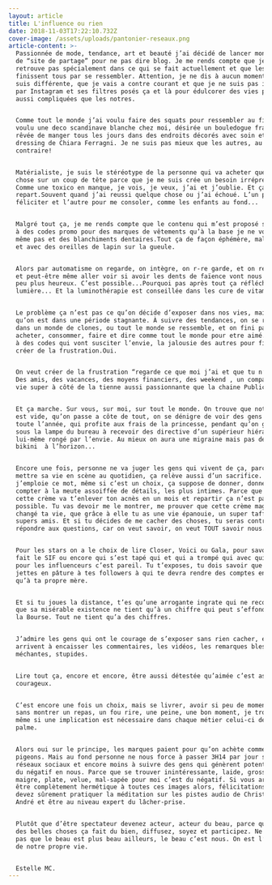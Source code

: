 ```yaml
---
layout: article
title: L'influence ou rien
date: 2018-11-03T17:22:10.732Z
cover-image: /assets/uploads/pantonier-reseaux.png
article-content: >-
  Passionnée de mode, tendance, art et beauté j’ai décidé de lancer mon projet
  de “site de partage” pour ne pas dire blog. Je me rends compte que je ne me
  retrouve pas spécialement dans ce qui se fait actuellement et que les contenus
  finissent tous par se ressembler. Attention, je ne dis à aucun moment que je
  suis différente, que je vais a contre courant et que je ne suis pas influencée
  par Instagram et ses filtres posés ça et là pour édulcorer des vies pourtant,
  aussi compliquées que les notres.


  Comme tout le monde j’ai voulu faire des squats pour ressembler au fit girls,
  voulu une deco scandinave blanche chez moi, désirée un bouledogue français ,
  rêvée de manger tous les jours dans des endroits décorés avec soin et avoir le
  dressing de Chiara Ferragni. Je ne suis pas mieux que les autres, au
  contraire!


  Matérialiste, je suis le stéréotype de la personne qui va acheter quelque
  chose sur un coup de tête parce que je me suis crée un besoin irrépressible.
  Comme une toxico en manque, je vois, je veux, j’ai et j’oublie. Et ça
  repart.Souvent quand j’ai reussi quelque chose ou j’ai échoué. L’un pour me
  féliciter et l’autre pour me consoler, comme les enfants au fond...


  Malgré tout ça, je me rends compte que le contenu qui m’est proposé se limite
  à des codes promo pour des marques de vêtements qu’à la base je ne voulais
  même pas et des blanchiments dentaires.Tout ça de façon éphémère, mal cadrée
  et avec des oreilles de lapin sur la gueule.


  Alors par automatisme on regarde, on intègre, on r-re garde, et on ré-intègre
  et peut-être même aller voir si avoir les dents de faïence vont nous rendre un
  peu plus heureux. C’est possible...Pourquoi pas après tout ça réfléchit la
  lumière... Et la luminothérapie est conseillée dans les cure de vitamine D.


  Le problème ça n’est pas ce qu’on décide d’exposer dans nos vies, mais surtout
  qu’on est dans une période stagnante. À suivre des tendances, on se retrouve
  dans un monde de clones, ou tout le monde se ressemble, et on fini par
  acheter, consommer, faire et dire comme tout le monde pour etre aimé. Répondre
  à des codes qui vont susciter l’envie, la jalousie des autres pour finalement
  créer de la frustration.Oui.


  On veut créer de la frustration “regarde ce que moi j’ai et que tu n’as pas”.
  Des amis, des vacances, des moyens financiers, des weekend , un compagnon, une
  vie super à côté de la tienne aussi passionnante que la chaine Public Sénat.


  Et ça marche. Sur vous, sur moi, sur tout le monde. On trouve que notre vie
  est vide, qu’on passe a côte de tout, on se dénigre de voir des gens bronzés
  toute l’année, qui profite aux frais de la princesse, pendant qu’on grille
  sous la lampe du bureau à recevoir des directive d’un supérieur hiérarchique
  lui-même rongé par l’envie. Au mieux on aura une migraine mais pas de trace de
  bikini  à l’horizon...


  Encore une fois, personne ne va juger les gens qui vivent de ça, parce que
  mettre sa vie en scène au quotidien, ça relève aussi d’un sacrifice. Oui
  j’emploie ce mot, même si c’est un choix, ça suppose de donner, donner sans
  compter à la meute assoiffée de détails, les plus intimes. Parce que dire que
  cette crème va t’enlever ton acnès en un mois et repartir ça n’est pas
  possible. Tu vas devoir me le montrer, me prouver que cette crème magique a
  changé ta vie, que grâce à elle tu as une vie épanouie, un super taff  et des
  supers amis. Et si tu décides de me cacher des choses, tu seras contrainte de
  répondre aux questions, car on veut savoir, on veut TOUT savoir nous.


  Pour les stars on a le choix de lire Closer, Voici ou Gala, pour savoir qui se
  fait le SIF ou encore qui s’est tapé qui et qui a trompé qui avec qui. Et bien
  pour les influenceurs c’est pareil. Tu t’exposes, tu dois savoir que tu te
  jettes en pâture à tes followers à qui te devra rendre des comptes encore plus
  qu’à ta propre mère. 


  Et si tu joues la distance, t’es qu’une arrogante ingrate qui ne reconnaît pas
  que sa misérable existence ne tient qu’à un chiffre qui peut s’effondrer comme
  la Bourse. Tout ne tient qu’a des chiffres. 


  J’admire les gens qui ont le courage de s’exposer sans rien cacher, et qui
  arrivent à encaisser les commentaires, les vidéos, les remarques blessantes,
  méchantes, stupides.


  Lire tout ça, encore et encore, être aussi détestée qu’aimée c’est assez
  courageux. 


  C’est encore une fois un choix, mais se livrer, avoir si peu de moment à soi,
  sans montrer un repas, un fou rire, une peine, une bon moment, je trouve que
  même si une implication est nécessaire dans chaque métier celui-ci décroche la
  palme. 


  Alors oui sur le principe, les marques paient pour qu’on achète comme des
  pigeons. Mais au fond personne ne nous force à passer 3H14 par jour sur nos
  réseaux sociaux et encore moins à suivre des gens qui génèrent potentiellement
  du négatif en nous. Parce que se trouver inintéressante, laide, grosse,
  maigre, plate, velue, mal-sapée pour moi c’est du négatif. Si vous arrivez à
  être complètement hermétique à toutes ces images alors, félicitations. Vous
  devez sûrement pratiquer la méditation sur les pistes audio de Christophe
  André et être au niveau expert du lâcher-prise.


  Plutôt que d’être spectateur devenez acteur, acteur du beau, parce que voir
  des belles choses ça fait du bien, diffusez, soyez et participez. Ne pensez
  pas que le beau est plus beau ailleurs, le beau c’est nous. On est l’influence
  de notre propre vie.


  Estelle MC.
---
```


